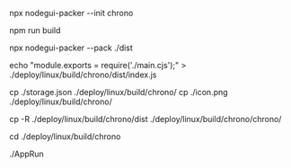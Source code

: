 npx nodegui-packer --init chrono

npm run build

npx nodegui-packer --pack ./dist

echo "module.exports = require('./main.cjs');" > ./deploy/linux/build/chrono/dist/index.js

cp ./storage.json ./deploy/linux/build/chrono/
cp ./icon.png ./deploy/linux/build/chrono/

cp -R ./deploy/linux/build/chrono/dist ./deploy/linux/build/chrono/chrono/

cd ./deploy/linux/build/chrono

./AppRun